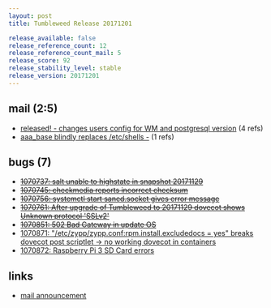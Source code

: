```yaml
---
layout: post
title: Tumbleweed Release 20171201

release_available: false
release_reference_count: 12
release_reference_count_mail: 5
release_score: 92
release_stability_level: stable
release_version: 20171201
---
```


## mail (2:5)

- [released! - changes users config for WM and postgresql version](https://lists.opensuse.org/opensuse-factory/2017-12/msg00087.html) (4 refs)
- [aaa_base blindly replaces /etc/shells -](https://lists.opensuse.org/opensuse-factory/2017-12/msg00075.html) (1 refs)

## bugs (7)

<!--more-->

- ~~[1070737: salt unable to highstate in snapshot 20171129](https://bugzilla.opensuse.org/show_bug.cgi?id=1070737)~~
- ~~[1070745: checkmedia reports incorrect checksum](https://bugzilla.opensuse.org/show_bug.cgi?id=1070745)~~
- ~~[1070756: systemctl start saned.socket gives error message](https://bugzilla.opensuse.org/show_bug.cgi?id=1070756)~~
- ~~[1070761: After upgrade of Tumbleweed to 20171129 dovecot shows Unknown protocol 'SSLv2'](https://bugzilla.opensuse.org/show_bug.cgi?id=1070761)~~
- ~~[1070851: 502 Bad Gateway in update OS](https://bugzilla.opensuse.org/show_bug.cgi?id=1070851)~~
- [1070871: "/etc/zypp/zypp.conf:rpm.install.excludedocs = yes" breaks dovecot post scriptlet -> no working dovecot in containers](https://bugzilla.opensuse.org/show_bug.cgi?id=1070871)
- [1070872: Raspberry Pi 3 SD Card errors](https://bugzilla.opensuse.org/show_bug.cgi?id=1070872)



## links

- [mail announcement](https://lists.opensuse.org/opensuse-factory/2017-12/msg00074.html)
